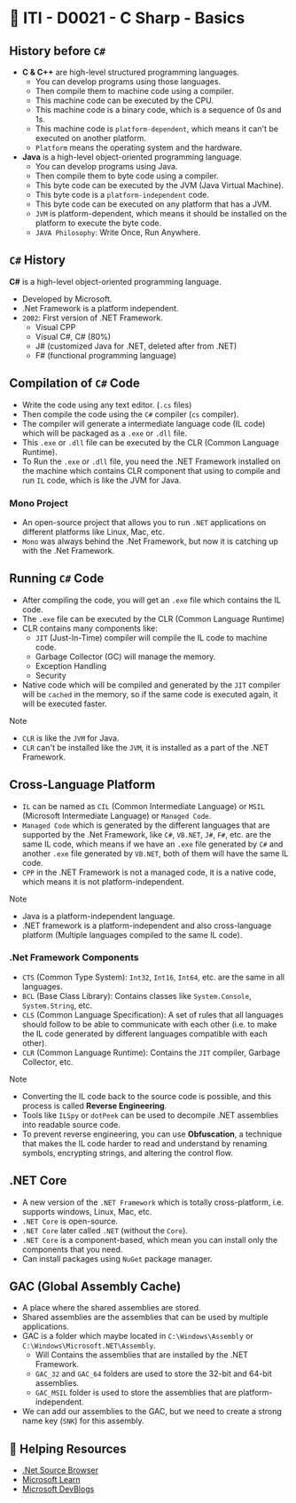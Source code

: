 # 🔖 ITI - D0021 - C Sharp - Basics

## History before `C#`

- **C & C++** are high-level structured programming languages.
  - You can develop programs using those languages.
  - Then compile them to machine code using a compiler.
  - This machine code can be executed by the CPU.
  - This machine code is a binary code, which is a sequence of $0s$ and $1s$.
  - This machine code is `platform-dependent`, which means it can't be executed on another platform.
  - `Platform` means the operating system and the hardware.
- **Java** is a high-level object-oriented programming language.
  - You can develop programs using Java.
  - Then compile them to byte code using a compiler.
  - This byte code can be executed by the JVM (Java Virtual Machine).
  - This byte code is a `platform-independent` code.
  - This byte code can be executed on any platform that has a JVM.
  - `JVM` is platform-dependent, which means it should be installed on the platform to execute the byte code.
  - `JAVA Philosophy`: Write Once, Run Anywhere.

## `C#` History

**C#** is a high-level object-oriented programming language.

- Developed by Microsoft.
- .Net Framework is a platform independent.
- `2002`: First version of .NET Framework.
  - Visual CPP
  - Visual C#, C# (80%)
  - J# (customized Java for .NET, deleted after from .NET)
  - F# (functional programming language)

## Compilation of `C#` Code

- Write the code using any text editor. (`.cs` files)
- Then compile the code using the `C#` compiler (`cs` compiler).
- The compiler will generate a intermediate language code (IL code) which will be packaged as a `.exe` or `.dll` file.
- This `.exe` or `.dll` file can be executed by the CLR (Common Language Runtime).
- To Run the `.exe` or `.dll` file, you need the .NET Framework installed on the machine which contains CLR component that using to compile and run `IL` code, which is like the JVM for Java.

### Mono Project

- An open-source project that allows you to run `.NET` applications on different platforms like Linux, Mac, etc.
- `Mono` was always behind the .Net Framework, but now it is catching up with the .Net Framework.

## Running `C#` Code

- After compiling the code, you will get an `.exe` file which contains the IL code.
- The `.exe` file can be executed by the CLR (Common Language Runtime)
- CLR contains many components like:
  - `JIT` (Just-In-Time) compiler will compile the IL code to machine code.
  - Garbage Collector (GC) will manage the memory.
  - Exception Handling
  - Security
- Native code which will be compiled and generated by the `JIT` compiler will be `cached` in the memory, so if the same code is executed again, it will be executed faster.

> [!Note]
>
> - `CLR` is like the `JVM` for Java.
> - `CLR` can't be installed like the `JVM`, it is installed as a part of the .NET Framework.

## Cross-Language Platform

- `IL` can be named as `CIL` (Common Intermediate Language) or `MSIL` (Microsoft Intermediate Language) or `Managed Code`.
- `Managed Code` which is generated by the different languages that are supported by the .Net Framework, like `C#`, `VB.NET`, `J#`, `F#`, etc. are the same IL code, which means if we have an `.exe` file generated by `C#` and another `.exe` file generated by `VB.NET`, both of them will have the same IL code.
- `CPP` in the .NET Framework is not a managed code, it is a native code, which means it is not platform-independent.

> [!Note]
>
> - Java is a platform-independent language.
> - .NET framework is a platform-independent and also cross-language platform (Multiple languages compiled to the same IL code).

### .Net Framework Components

- `CTS` (Common Type System): `Int32`, `Int16`, `Int64`, etc. are the same in all languages.
- `BCL` (Base Class Library): Contains classes like `System.Console`, `System.String`, etc.
- `CLS` (Common Language Specification): A set of rules that all languages should follow to be able to communicate with each other (i.e. to make the IL code generated by different languages compatible with each other).
- `CLR` (Common Language Runtime): Contains the `JIT` compiler, Garbage Collector, etc.

> [!Note]
>
> - Converting the IL code back to the source code is possible, and this process is called **Reverse Engineering**.
> - Tools like `ILSpy` or `dotPeek` can be used to decompile .NET assemblies into readable source code.
> - To prevent reverse engineering, you can use **Obfuscation**, a technique that makes the IL code harder to read and understand by renaming symbols, encrypting strings, and altering the control flow.

## .NET Core

- A new version of the `.NET Framework` which is totally cross-platform, i.e. supports windows, Linux, Mac, etc.
- `.NET Core` is open-source.
- `.NET Core` later called `.NET` (without the `Core`).
- `.NET Core` is a component-based, which mean you can install only the components that you need.
- Can install packages using `NuGet` package manager.

## GAC (Global Assembly Cache)

- A place where the shared assemblies are stored.
- Shared assemblies are the assemblies that can be used by multiple applications.
- GAC is a folder which maybe located in `C:\Windows\Assembly` or `C:\Windows\Microsoft.NET\Assembly`.
  - Will Contains the assemblies that are installed by the .NET Framework.
  - `GAC_32` and `GAC_64` folders are used to store the 32-bit and 64-bit assemblies.
  - `GAC_MSIL` folder is used to store the assemblies that are platform-independent.
- We can add our assemblies to the GAC, but we need to create a strong name key (`SNK`) for this assembly.

## 📃 Helping Resources

- [.Net Source Browser](https://source.dot.net/)
- [Microsoft Learn](https://learn.microsoft.com/en-us/training/)
- [Microsoft DevBlogs](https://devblogs.microsoft.com/)
